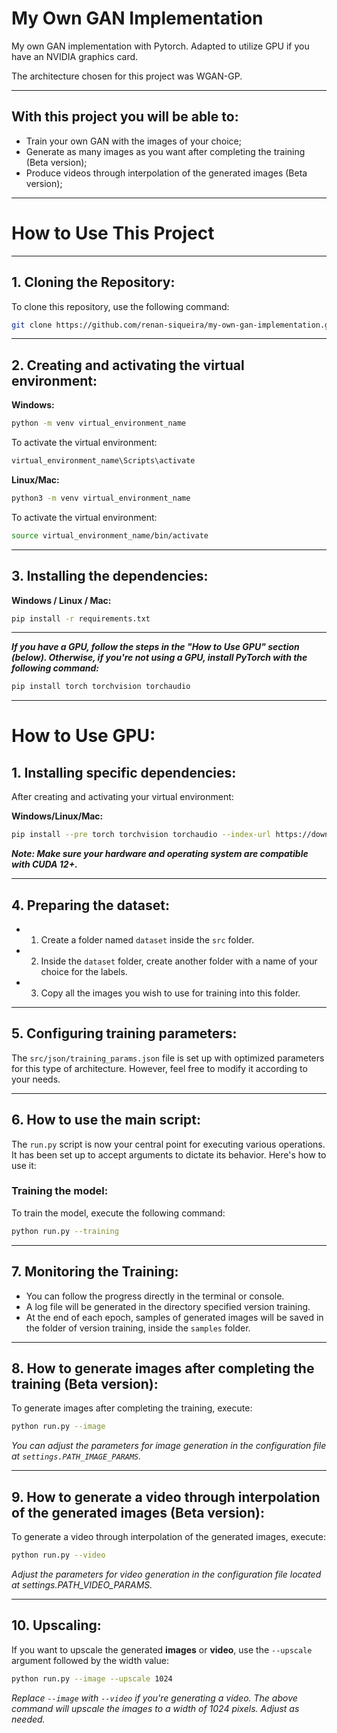 # My Own GAN Implementation

My own GAN implementation with Pytorch.
Adapted to utilize GPU if you have an NVIDIA graphics card.

The architecture chosen for this project was WGAN-GP.

---

## With this project you will be able to:

- Train your own GAN with the images of your choice;
- Generate as many images as you want after completing the training (Beta version);
- Produce videos through interpolation of the generated images (Beta version);

---

# How to Use This Project

---

## 1. Cloning the Repository:

To clone this repository, use the following command:
```bash
git clone https://github.com/renan-siqueira/my-own-gan-implementation.git
```

---

## 2. Creating and activating the virtual environment:

__Windows:__
```bash
python -m venv virtual_environment_name
```

To activate the virtual environment:
```bash
virtual_environment_name\Scripts\activate
```

__Linux/Mac:__
```bash
python3 -m venv virtual_environment_name
```

To activate the virtual environment:
```bash
source virtual_environment_name/bin/activate
```

---

## 3. Installing the dependencies:

__Windows / Linux / Mac:__
```bash
pip install -r requirements.txt
```

---

*__If you have a GPU, follow the steps in the "How to Use GPU" section (below). Otherwise, if you're not using a GPU, install PyTorch with the following command:__*
```bash
pip install torch torchvision torchaudio
```

---

# How to Use GPU:

## 1. Installing specific dependencies:

After creating and activating your virtual environment:

__Windows/Linux/Mac:__

```bash
pip install --pre torch torchvision torchaudio --index-url https://download.pytorch.org/whl/nightly/cu121
```

*__Note: Make sure your hardware and operating system are compatible with CUDA 12+.__*

---

## 4. Preparing the dataset:

- 1. Create a folder named `dataset` inside the `src` folder.
- 2. Inside the `dataset` folder, create another folder with a name of your choice for the labels.
- 3. Copy all the images you wish to use for training into this folder.

---

## 5. Configuring training parameters:

The `src/json/training_params.json` file is set up with optimized parameters for this type of architecture. However, feel free to modify it according to your needs.

---

## 6. How to use the main script:

The `run.py` script is now your central point for executing various operations. It has been set up to accept arguments to dictate its behavior. Here's how to use it:

### Training the model:

To train the model, execute the following command:
```bash
python run.py --training
```

---

## 7. Monitoring the Training:

- You can follow the progress directly in the terminal or console.
- A log file will be generated in the directory specified version training.
- At the end of each epoch, samples of generated images will be saved in the folder of version training, inside the `samples` folder.

---

## 8. How to generate images after completing the training (Beta version):

To generate images after completing the training, execute:
```bash
python run.py --image
```

*You can adjust the parameters for image generation in the configuration file at `settings.PATH_IMAGE_PARAMS`.*

---

## 9. How to generate a video through interpolation of the generated images (Beta version):

To generate a video through interpolation of the generated images, execute:
```bash
python run.py --video
```

*Adjust the parameters for video generation in the configuration file located at settings.PATH_VIDEO_PARAMS.*

---

## 10. Upscaling:

If you want to upscale the generated __images__ or __video__, use the `--upscale` argument followed by the width value:
```bash
python run.py --image --upscale 1024
```

*Replace `--image` with `--video` if you're generating a video. The above command will upscale the images to a width of 1024 pixels. Adjust as needed.*

